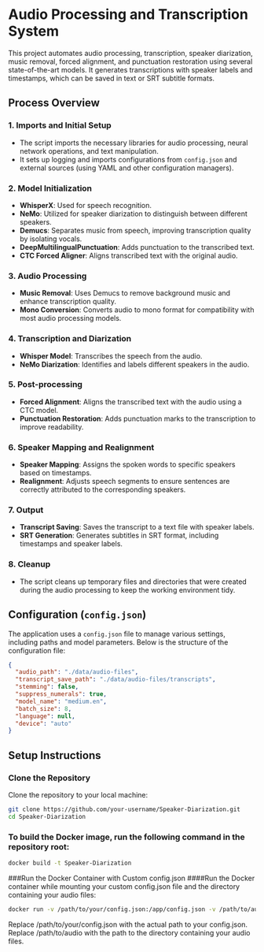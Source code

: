 # Audio Processing and Transcription System

This project automates audio processing, transcription, speaker diarization, music removal, forced alignment, and punctuation restoration using several state-of-the-art models. It generates transcriptions with speaker labels and timestamps, which can be saved in text or SRT subtitle formats.

## Process Overview

### 1. **Imports and Initial Setup**
   - The script imports the necessary libraries for audio processing, neural network operations, and text manipulation.
   - It sets up logging and imports configurations from `config.json` and external sources (using YAML and other configuration managers).

### 2. **Model Initialization**
   - **WhisperX**: Used for speech recognition.
   - **NeMo**: Utilized for speaker diarization to distinguish between different speakers.
   - **Demucs**: Separates music from speech, improving transcription quality by isolating vocals.
   - **DeepMultilingualPunctuation**: Adds punctuation to the transcribed text.
   - **CTC Forced Aligner**: Aligns transcribed text with the original audio.

### 3. **Audio Processing**
   - **Music Removal**: Uses Demucs to remove background music and enhance transcription quality.
   - **Mono Conversion**: Converts audio to mono format for compatibility with most audio processing models.

### 4. **Transcription and Diarization**
   - **Whisper Model**: Transcribes the speech from the audio.
   - **NeMo Diarization**: Identifies and labels different speakers in the audio.

### 5. **Post-processing**
   - **Forced Alignment**: Aligns the transcribed text with the audio using a CTC model.
   - **Punctuation Restoration**: Adds punctuation marks to the transcription to improve readability.

### 6. **Speaker Mapping and Realignment**
   - **Speaker Mapping**: Assigns the spoken words to specific speakers based on timestamps.
   - **Realignment**: Adjusts speech segments to ensure sentences are correctly attributed to the corresponding speakers.

### 7. **Output**
   - **Transcript Saving**: Saves the transcript to a text file with speaker labels.
   - **SRT Generation**: Generates subtitles in SRT format, including timestamps and speaker labels.

### 8. **Cleanup**
   - The script cleans up temporary files and directories that were created during the audio processing to keep the working environment tidy.

## Configuration (`config.json`)

The application uses a `config.json` file to manage various settings, including paths and model parameters. Below is the structure of the configuration file:

```json
{
  "audio_path": "./data/audio-files",
  "transcript_save_path": "./data/audio-files/transcripts",
  "stemming": false,
  "suppress_numerals": true,
  "model_name": "medium.en",
  "batch_size": 8,
  "language": null,
  "device": "auto"
}
```
## Setup Instructions

### Clone the Repository
Clone the repository to your local machine:
```bash
git clone https://github.com/your-username/Speaker-Diarization.git
cd Speaker-Diarization
```
### To build the Docker image, run the following command in the repository root:

```bash
docker build -t Speaker-Diarization
```
###Run the Docker Container with Custom config.json
####Run the Docker container while mounting your custom config.json file and the directory containing your audio files:

```bash
docker run -v /path/to/your/config.json:/app/config.json -v /path/to/audio:/app/data/audio-files Speaker-Diarization
```
Replace /path/to/your/config.json with the actual path to your config.json.
Replace /path/to/audio with the path to the directory containing your audio files.
